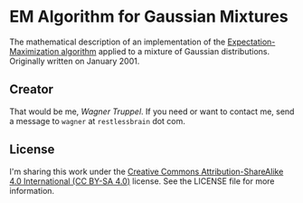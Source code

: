 # EM Algorithm for Gaussian Mixtures

The mathematical description of an implementation of the [Expectation-Maximization algorithm](http://en.wikipedia.org/wiki/Expectation–maximization_algorithm) applied to a mixture of Gaussian distributions. Originally written on January 2001.

## Creator

That would be me, _Wagner Truppel_. If you need or want to contact me, send a message to `wagner` at `restlessbrain` dot com.

## License

I'm sharing this work under the [Creative Commons Attribution-ShareAlike 4.0 International (CC BY-SA 4.0)](http://creativecommons.org/licenses/by-sa/4.0/) license. See the LICENSE file for more information.
